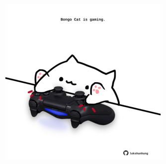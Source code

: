 <!-- built at 13/05/2022, 11:00:58 UTC -->
<p align="center">
  <img width="500" height="500" src="./ReadmeImage.svg">
</p>
